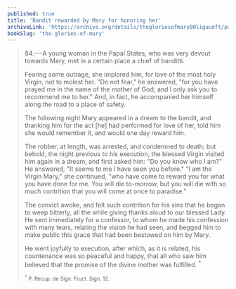 ```yaml
---
published: true
title: 'Bandit rewarded by Mary for honoring her'
archiveLink: 'https://archive.org/details/thegloriesofmary00liguuoft/page/722?view=theater'
bookSlug: 'the-glories-of-mary'
---
```


> 84.---A young woman in the Papal States, who was very devout towards Mary, met in a certain place a chief of banditti.
>
> Fearing some outrage, she implored him, for love of the most holy Virgin, not to molest her. "Do not fear," he answered, "for you have prayed me in the name of the mother of God; and I only ask you to recommend me to her." And, in fact, he accompanied her himself along the road to a place of safety.
>
> The following night Mary appeared in a dream to the bandit, and thanking him for the act [he] had performed for love of her, told him she would remember it, and would one day reward him.
>
> The robber, at length, was arrested, and condemned to death; but behold, the night previous to his execution, the blessed Virgin visited him again in a dream, and first asked him: "Do you know who I am?" He answered, "It seems to me I have seen you before." "I am the Virgin Mary," she continued, "who have come to reward you for what you have done for me. You will die to-morrow, but you will die with so much contrition that you will come at once to paradise."
>
> The convict awoke, and felt such contrition for his sins that he began to weep bitterly, all the while giving thanks aloud to our blessed Lady. He sent immediately for a confessor, to whom he made his confession with many tears, relating the vision he had seen, and begged him to make public this grace that had been bestowed on him by Mary.
>
> He went joyfully to execution, after which, as it is related, his countenance was so peaceful and happy, that all who saw him believed that the promise of the divine mother was fulfilled. <sup>*</sup>
>
> <small><sup>*</sup> P. Recup. de Sign. Fruct. Sign. 12.</small>